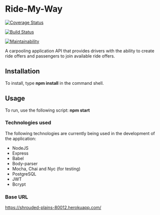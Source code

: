 # Ride-My-Way

[![Coverage Status](https://coveralls.io/repos/github/elikeyz/ride-my-way/badge.svg?branch=develop)](https://coveralls.io/github/elikeyz/ride-my-way?branch=develop)

[![Build Status](https://travis-ci.org/elikeyz/ride-my-way.svg?branch=develop)](https://travis-ci.org/elikeyz/ride-my-way)

[![Maintainability](https://api.codeclimate.com/v1/badges/a0848080169cc9ea4f22/maintainability)](https://codeclimate.com/github/elikeyz/ride-my-way/maintainability)

A carpooling application API that provides drivers with the ability to create ride offers and passengers to join available ride offers.

## Installation

To install, type **npm install** in the command shell.

## Usage

To run, use the following script: **npm start** 

### Technologies used
The following technologies are currently being used in the development of the application:

- NodeJS
- Express
- Babel
- Body-parser
- Mocha, Chai and Nyc (for testing)
- PostgreSQL
- JWT
- Bcrypt

### Base URL

https://shrouded-plains-80012.herokuapp.com/

